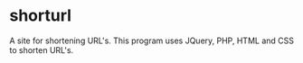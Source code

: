 shorturl
========

A site for shortening URL's.
This program uses JQuery, PHP, HTML and CSS to shorten URL's.
